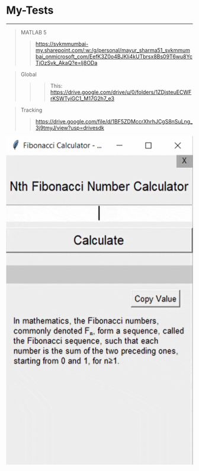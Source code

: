 # My-Tests

---
> MATLAB 5
>> https://svkmmumbai-my.sharepoint.com/:w:/g/personal/mayur_sharma51_svkmmumbai_onmicrosoft_com/EefK3Z0o4BJKli4kUTbrsx8Bs09T6wu8YcTjOzSvk_AkaQ?e=lj8ODa

> Global
>>> This: https://drive.google.com/drive/u/0/folders/1ZDjsteuECWFrKSWTyiGC1_M17G2h7_e3

> Tracking
>> https://drive.google.com/file/d/1BF5ZDMccrXhrhJCgS8nSuLng_3j9tmyJ/view?usp=drivesdk


![My img](./fibonacci-guized.gif)

